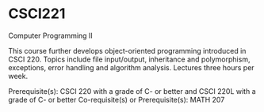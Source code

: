 # CSCI221
Computer Programming II

This course further develops object-oriented programming introduced in CSCI 220. Topics include file input/output, inheritance and polymorphism, exceptions, error handling and algorithm analysis. Lectures three hours per week.

Prerequisite(s): CSCI 220 with a grade of C- or better and CSCI 220L with a grade of C- or better
Co-requisite(s) or Prerequisite(s): MATH 207 
